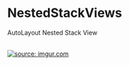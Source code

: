 # NestedStackViews
AutoLayout Nested Stack View

</br>
<a href="https://imgur.com/cp6lSyu"><img src="https://i.imgur.com/cp6lSyu.png" title="source: imgur.com" /></a>
